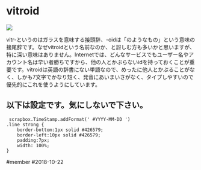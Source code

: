 # vitroid

![](https://lh3.googleusercontent.com/-SaMpA8VH7Dk/AAAAAAAAAAI/AAAAAAAAApA/5UGpkOZM6aQ/photo.jpg)



vitr-というのはガラスを意味する接頭辞、-oidは「のようなもの」という意味の接尾辞です。なぜvitroidという名前なのか、と訝しむ方も多いかと思いますが、特に深い意味はありません。Internetでは、どんなサービスでもユーザー名やアカウント名は早い者勝ちですから、他の人とかぶらないidを持っておくことが重要です。vitroidは英語の辞書にない単語なので、めったに他人とかぶることがなく、しかも7文字でかなり短く、発音にあいまいさがなく、タイプしやすいので優先的にこれを使うようにしています。





## 以下は設定です。気にしないで下さい。

     scrapbox.TimeStamp.addFormat(' #YYYY-MM-DD ')
    .line strong {
        border-bottom:1px solid #426579;
        border-left:10px solid #426579;
        padding:7px;
        width: 100%;
    }

#member #2018-10-22 

